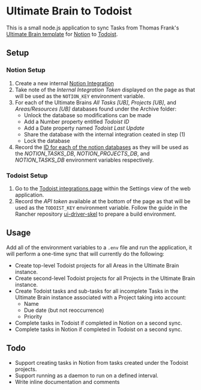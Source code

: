 
# Ultimate Brain to Todoist
This is a small node.js application to sync Tasks from Thomas Frank's [Ultimate Brain template](https://thomasjfrank.com/brain/) for [Notion](https://www.notion.so/) to [Todoist](https://todoist.com/).

## Setup
### Notion Setup
1. Create a new internal [Notion Integration](https://www.notion.so/my-integrations/)
2. Take note of the *Internal Integration Token* displayed on the page as that will be used as the `NOTION_KEY` environment variable.
3. For each of the Ultimate Brains *All Tasks [UB]*, *Projects [UB]*, and *Areas/Resources [UB]* databases found under the Archive folder:
	* Unlock the database so modifications can be made
	* Add a Number property entitled *Todoist ID*
	* Add a Date property named *Todoist Last Update*
	* Share the database with the internal integration ceated in step (1)
	* Lock the database
4. Record the [ID for each of the notion databases](https://developers.notion.com/docs/working-with-databases#adding-pages-to-a-database) as they will be used as the *NOTION_TASKS_DB*, *NOTION_PROJECTS_DB*, and *NOTION_TASKS_DB* environment variables respectively.

### Todoist Setup
1. Go to the [Todoist integrations page](https://todoist.com/app/settings/integrations) within the Settings view of the web application.
2. Record the *API token* available at the bottom of the page as that will be used as the `TODOIST_KEY` environment variable.
Follow the guide in the Rancher repository [ui-driver-skel](https://github.com/rancher/ui-driver-skel) to prepare a build environment.

## Usage
Add all of the environment variables to a `.env` file and run the application, it will perform a one-time sync that will currently do the following:
* Create top-level Todoist projects for all Areas in the Ultimate Brain instance.
* Create second-level Todoist projects for all Projects in the Ultimate Brain instance.
* Create Todoist tasks and sub-tasks for all incomplete Tasks in the Ultimate Brain instance associated with a Project taking into account:
	* Name
	* Due date (but not reoccurrence)
	* Priority
* Complete tasks in Todoist if completed in Notion on a second sync.
* Complete tasks in Notion if completed in Todoist on a second sync.

## Todo
* Support creating tasks in Notion from tasks created under the Todoist projects.
* Support running as a daemon to run on a defined interval.
* Write inline documentation and comments
